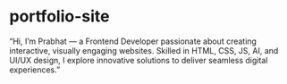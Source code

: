 # portfolio-site
“Hi, I’m Prabhat — a Frontend Developer passionate about creating interactive, visually engaging websites. Skilled in HTML, CSS, JS, AI, and UI/UX design, I explore innovative solutions to deliver seamless digital experiences.”
